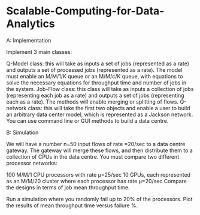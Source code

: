 # Scalable-Computing-for-Data-Analytics

A: Implementation 

Implement 3 main classes:

Q-Model class: this will take as inputs a set of jobs (represented as a rate) and outputs a set of processed jobs (represented as a rate). The model must enable an M/M/1/K queue or an M/M/c/K queue, with equations to solve the necessary equations for throughput time and number of jobs in the system.
Job-Flow class: this class will take as inputs a collection of jobs (representing each job as a rate) and outputs a set of jobs (representing each as a rate). The methods will enable merging or splitting of flows.
Q-network class: this will take the first two objects and enable a user to build an arbitrary data center model, which is represented as a Jackson network. You can use command line or GUI methods to build a data centre.

B: Simulation 

We will have a number n=50 input flows of rate =20/sec to a data centre gateway. The gateway will merge these flows, and then distribute them to a collection of CPUs in the data centre. You must compare two different processor networks:

100 M/M/1 CPU processors with rate µ=25/sec
10 GPUs, each represented as an M/M/20 cluster where each processor has rate µ=20/sec
Compare the designs in terms of job mean throughput time. 

Run a simulation where you randomly fail up to 20% of the processors. Plot the results of mean throughput time versus failure %. 
